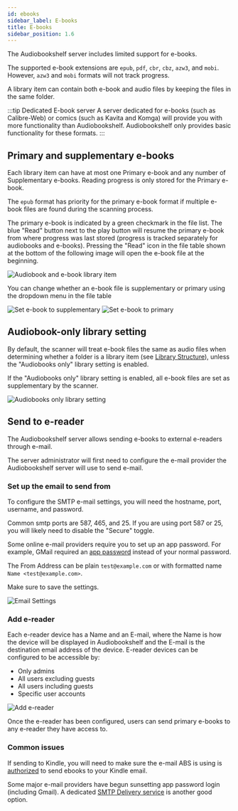 ```yaml
---
id: ebooks
sidebar_label: E-books
title: E-books
sidebar_position: 1.6
---
```


The Audiobookshelf server includes limited support for e-books.

The supported e-book extensions are `epub`, `pdf`, `cbr`, `cbz`, `azw3`, and `mobi`. However, `azw3` and `mobi` formats will not track progress.

A library item can contain both e-book and audio files by keeping the files in the same folder.

:::tip Dedicated E-book server
A server dedicated for e-books (such as Calibre-Web) or comics (such as Kavita and Komga) will provide you with more functionality than Audiobookshelf. Audiobookshelf only provides basic functionality for these formats.
:::

## Primary and supplementary e-books

Each library item can have at most one Primary e-book and any number of Supplementary e-books.
Reading progress is only stored for the Primary e-book.

The `epub` format has priority for the primary e-book format if multiple e-book files are found during the scanning process.

The primary e-book is indicated by a green checkmark in the file list. The blue "Read" button next to the play button will resume the primary e-book from where progress was last stored (progress is tracked separately for audiobooks and e-books). Pressing the "Read" icon in the file table shown at the bottom of the following image will open the e-book file at the beginning.

![Audiobook and e-book library item](/pages/ebooks/AudiobookAndEbookLibraryItem.png)

You can change whether an e-book file is supplementary or primary using the dropdown menu in the file table

![Set e-book to supplementary](/pages/ebooks/SettingEbookAsSupplementary.png)
![Set e-book to primary](/pages/ebooks/SettingEbookAsPrimary.png)

<!-- ![Supplementary ereader](/guides/ebooks/SupplementaryEbookReader.png) -->

## Audiobook-only library setting

By default, the scanner will treat e-book files the same as audio files when determining whether a folder is a library item (see [Library Structure](/docs/libraries/book-library/directory-structure)), unless the "Audiobooks only" library setting is enabled.

If the "Audiobooks only" library setting is enabled, all e-book files are set as supplementary by the scanner.

![Audiobooks only library setting](/pages/ebooks/AudiobooksOnlyLibrarySetting.png)

## Send to e-reader

The Audiobookshelf server allows sending e-books to external e-readers through e-mail.

The server administrator will first need to configure the e-mail provider the Audiobookshelf server will use to send e-mail.

### Set up the email to send from

To configure the SMTP e-mail settings, you will need the hostname, port, username, and password.

Common smtp ports are 587, 465, and 25. If you are using port 587 or 25, you will likely need to disable the "Secure" toggle.

Some online e-mail providers require you to set up an app password. For example, GMail required an [app password](https://support.google.com/accounts/answer/185833?hl=en) instead of your normal password.

The From Address can be plain `test@example.com` or with formatted name `Name <test@example.com>`.

Make sure to save the settings.

![Email Settings](/pages/ebooks/email_settings.png)

### Add e-reader

Each e-reader device has a Name and an E-mail, where the Name is how the device will be displayed in Audiobookshelf and the E-mail is the destination email address of the device.
E-reader devices can be configured to be accessible by:

- Only admins
- All users excluding guests
- All users including guests
- Specific user accounts

![Add e-reader](/pages/ebooks/add_ereader.png)

Once the e-reader has been configured, users can send primary e-books to any e-reader they have access to.

### Common issues

If sending to Kindle, you will need to make sure the e-mail ABS is using is [authorized](https://www.amazon.com/sendtokindle/email) to send ebooks to your Kindle email.

Some major e-mail providers have begun sunsetting app password login (including Gmail). A dedicated [SMTP Delivery service](https://smtp.rodeo/) is another good option.
